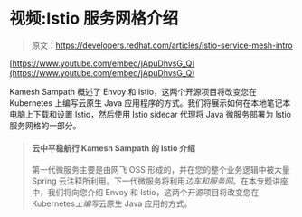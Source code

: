 # 视频:Istio 服务网格介绍

> 原文：<https://developers.redhat.com/articles/istio-service-mesh-intro>

[https://www.youtube.com/embed/jApuDhvsG_Q](https://www.youtube.com/embed/jApuDhvsG_Q)

Kamesh Sampath 概述了 Envoy 和 Istio，这两个开源项目将改变您在 Kubernetes 上编写云原生 Java 应用程序的方式。我们将展示如何在本地笔记本电脑上下载和设置 Istio，然后使用 Istio sidecar 代理将 Java 微服务部署为 Istio 服务网格的一部分。

> #### 云中平稳航行 Kamesh Sampath 的 Istio 介绍
> 
> 第一代微服务主要是由网飞 OSS 形成的，并在您的整个业务逻辑中被大量 Spring 云注释所利用。下一代微服务将利用*边车和服务网*。在本专题讲座中，我们将向您介绍 Envoy 和 Istio，这两个开源项目将改变您在 Kubernetes*上编写*云原生 Java 应用的方式。